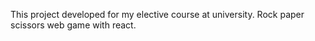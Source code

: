 This project developed for my elective course at university. Rock paper scissors web game with react.
